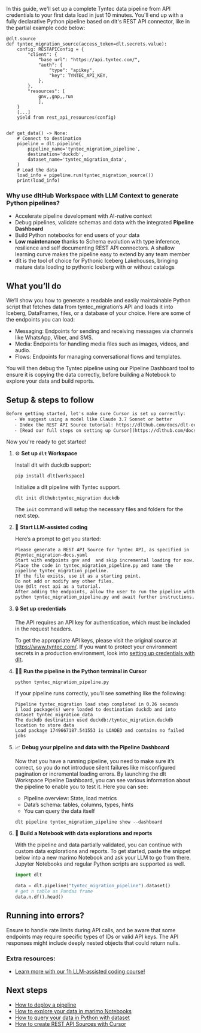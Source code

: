 In this guide, we'll set up a complete Tyntec data pipeline from API credentials to your first data load in just 10 minutes. You'll end up with a fully declarative Python pipeline based on dlt's REST API connector, like in the partial example code below:

```python-outcome
@dlt.source
def tyntec_migration_source(access_token=dlt.secrets.value):
    config: RESTAPIConfig = {
        "client": {
            "base_url": "https://api.tyntec.com/",
            "auth": {
                "type": "apikey",
                "key": TYNTEC_API_KEY,
            },
        },
        "resources": [
            gnv,,gnp,,run
            ],
    }
    [...]
    yield from rest_api_resources(config)


def get_data() -> None:
    # Connect to destination
    pipeline = dlt.pipeline(
        pipeline_name='tyntec_migration_pipeline',
        destination='duckdb',
        dataset_name='tyntec_migration_data', 
    )
    # Load the data
    load_info = pipeline.run(tyntec_migration_source())
    print(load_info) 
```

### Why use dltHub Workspace with LLM Context to generate Python pipelines?

- Accelerate pipeline development with AI-native context
- Debug pipelines, validate schemas and data with the integrated **Pipeline Dashboard**
- Build Python notebooks for end users of your data
- **Low maintenance** thanks to Schema evolution with type inference, resilience and self documenting REST API connectors. A shallow learning curve makes the pipeline easy to extend by any team member
- dlt is the tool of choice for Pythonic Iceberg Lakehouses, bringing mature data loading to pythonic Iceberg with or without catalogs

## What you’ll do

We’ll show you how to generate a readable and easily maintainable Python script that fetches data from tyntec_migration’s API and loads it into Iceberg, DataFrames, files, or a database of your choice. Here are some of the endpoints you can load:

- Messaging: Endpoints for sending and receiving messages via channels like WhatsApp, Viber, and SMS.
- Media: Endpoints for handling media files such as images, videos, and audio.
- Flows: Endpoints for managing conversational flows and templates.

You will then debug the Tyntec pipeline using our Pipeline Dashboard tool to ensure it is copying the data correctly, before building a Notebook to explore your data and build reports.

## Setup & steps to follow

```default
Before getting started, let's make sure Cursor is set up correctly:
   - We suggest using a model like Claude 3.7 Sonnet or better
   - Index the REST API Source tutorial: https://dlthub.com/docs/dlt-ecosystem/verified-sources/rest_api/ and add it to context as **@dlt rest api**
   - [Read our full steps on setting up Cursor](https://dlthub.com/docs/dlt-ecosystem/llm-tooling/cursor-restapi#23-configuring-cursor-with-documentation)
```

Now you're ready to get started!

1. ⚙️ **Set up `dlt` Workspace**
    
    Install dlt with duckdb support:
    ```shell
    pip install dlt[workspace]
    ```

    Initialize a dlt pipeline with Tyntec support.
    ```shell
    dlt init dlthub:tyntec_migration duckdb
    ```

    The `init` command will setup the necessary files and folders for the next step.
    
2. 🤠 **Start LLM-assisted coding**
    
    Here’s a prompt to get you started:
    
    ```prompt
    Please generate a REST API Source for Tyntec API, as specified in @tyntec_migration-docs.yaml 
    Start with endpoints gnv and  and skip incremental loading for now. 
    Place the code in tyntec_migration_pipeline.py and name the pipeline tyntec_migration_pipeline. 
    If the file exists, use it as a starting point. 
    Do not add or modify any other files. 
    Use @dlt rest api as a tutorial. 
    After adding the endpoints, allow the user to run the pipeline with python tyntec_migration_pipeline.py and await further instructions.
    ```

    
3. 🔒 **Set up credentials** 
    
    The API requires an API key for authentication, which must be included in the request headers.
    
    To get the appropriate API keys, please visit the original source at https://www.tyntec.com/.
    If you want to protect your environment secrets in a production environment, look into [setting up credentials with dlt](https://dlthub.com/docs/walkthroughs/add_credentials).
    
4. 🏃‍♀️ **Run the pipeline in the Python terminal in Cursor**
    
    ```shell
    python tyntec_migration_pipeline.py
    ```
    
    If your pipeline runs correctly, you’ll see something like the following:
    
    ```shell
    Pipeline tyntec_migration load step completed in 0.26 seconds
    1 load package(s) were loaded to destination duckdb and into dataset tyntec_migration_data
    The duckdb destination used duckdb:/tyntec_migration.duckdb location to store data
    Load package 1749667187.541553 is LOADED and contains no failed jobs
    ```
    
5. 📈 **Debug your pipeline and data with the Pipeline Dashboard**

    Now that you have a running pipeline, you need to make sure it’s correct, so you do not introduce silent failures like misconfigured pagination or incremental loading errors. By launching the dlt Workspace Pipeline Dashboard, you can see various information about the pipeline to enable you to test it. Here you can see:
    - Pipeline overview: State, load metrics
    - Data’s schema: tables, columns, types, hints
    - You can query the data itself
    
    ```shell
    dlt pipeline tyntec_migration_pipeline show --dashboard
    ```
    
6. 🐍 **Build a Notebook with data explorations and reports**

    With the pipeline and data partially validated, you can continue with custom data explorations and reports. To get started, paste the snippet below into a new marimo Notebook and ask your LLM to go from there. Jupyter Notebooks and regular Python scripts are supported as well.

    
    ```python
    import dlt

   data = dlt.pipeline("tyntec_migration_pipeline").dataset()
   # get n table as Pandas frame
   data.n.df().head()
    ```

## Running into errors?

Ensure to handle rate limits during API calls, and be aware that some endpoints may require specific types of IDs or valid API keys. The API responses might include deeply nested objects that could return nulls.

### Extra resources:

- [Learn more with our 1h LLM-assisted coding course!](https://www.youtube.com/watch?v=GGid70rnJuM)

## Next steps

- [How to deploy a pipeline](https://dlthub.com/docs/walkthroughs/deploy-a-pipeline)
- [How to explore your data in marimo Notebooks](https://dlthub.com/docs/general-usage/dataset-access/marimo)
- [How to query your data in Python with dataset](https://dlthub.com/docs/general-usage/dataset-access/dataset)
- [How to create REST API Sources with Cursor](https://dlthub.com/docs/dlt-ecosystem/llm-tooling/cursor-restapi)